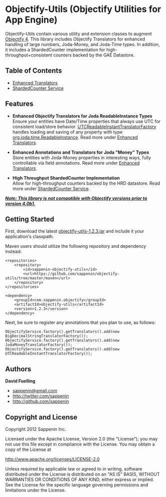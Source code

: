 Objectify-Utils (Objectify Utilities for App Engine)
===========================

Objectify-Utils contain various utility and extension classes to augment <a href="http://code.google.com/p/objectify-appengine">Objectify 4</a>.  This library includes Objectify Translators for enhanced handling of large numbers, Joda-Money, and Joda-Time types.  In addition, it includes a ShardedCounter implementation for high-throughput+consistent counters backed by the GAE Datastore.

Table of Contents
-------
+ <a href="https://github.com/sappenin/objectify-utils/blob/master/README-Translators.md">Enhanced Translators</a>
+  <a href="https://github.com/sappenin/objectify-utils/blob/master/README-ShardedCounters.md">ShardedCounter Service</a>

Features
------

+ <b>Enhanced Objectify Translators for Joda ReadableInstance Types</b><br/>
Ensure your entities have Date/Time properties that always use UTC for consistent load/store behavior.  <a href="https://github.com/sappenin/objectify-utils/blob/master/src/main/java/com/sappenin/objectify/translate/UTCReadableInstantTranslatorFactory.java">UTCReadableInstantTranslatorFactory</a> 
handles loading and saving of any property with type <a href="http://joda-time.sourceforge.net/apidocs/org/joda/time/ReadableInstant.html">org.joda.time.ReadableInstance</a>.  Read more under <a href="https://github.com/sappenin/objectify-utils/blob/master/README-Translators.md">Enhanced Translators</a>.

+ <b>Enhanced Annotations and Translators for Joda "Money" Types</b><br/>
Store entities with Joda-Money properties in interesting ways, fully controllable via field annotations.  Read more under <a href="https://github.com/sappenin/objectify-utils/blob/master/README-Translators.md">Enhanced Translators</a>.

+ <b>High Throughput ShardedCounter Implementation</b><br/>
Allow for high-throughput counters backed by the HRD datastore.  Read more under <a href="https://github.com/sappenin/objectify-utils/blob/master/README-ShardedCounters.md">ShardedCounter Service</a>.

<b><i><u>Note: This library is not compatible with Objectify versions prior to version 4.0b1.</u></i></b>

Getting Started
----------

First, download the latest <a href="https://github.com/sappenin/objectify-utils/archive/1.2.3.zip">objectify-utils-1.2.3.jar</a> and include it your application's classpath.

Maven users should utilize the following repository and dependency instead:

	<repositories>
		<repository>
			<id>sappenin-objectify-utils</id>
			<url>https://github.com/sappenin/objectify-utils/tree/master/maven</url>
		</repository>
	</repositories>

    <dependency>
    	<groupId>com.sappenin.objectify</groupId>
		<artifactId>objectify-utils</artifactId>
		<version>1.2.3</version>
    </dependency>

Next, be sure to register any annotations that you plan to use, as follows:

	ObjectifyService.factory().getTranslators().add(new BigDecimalStringTranslatorFactory());
	ObjectifyService.factory().getTranslators().add(new JodaMoneyTranslatorFactory());
	ObjectifyService.factory().getTranslators().add(new UTCReadableInstantTranslatorFactory());
    
Authors
-------

**David Fuelling**

+ sappenin@gmail.com
+ http://twitter.com/sappenin
+ http://github.com/sappenin


Copyright and License
---------------------

Copyright 2012 Sappenin Inc.

Licensed under the Apache License, Version 2.0 (the "License");
you may not use this file except in compliance with the License.
You may obtain a copy of the License at

   http://www.apache.org/licenses/LICENSE-2.0

Unless required by applicable law or agreed to in writing, software
distributed under the License is distributed on an "AS IS" BASIS,
WITHOUT WARRANTIES OR CONDITIONS OF ANY KIND, either express or implied.
See the License for the specific language governing permissions and
limitations under the License.